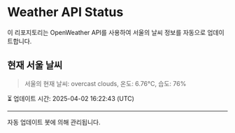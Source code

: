 
# Weather API Status

이 리포지토리는 OpenWeather API를 사용하여 서울의 날씨 정보를 자동으로 업데이트합니다.

## 현재 서울 날씨
> 서울의 현재 날씨: overcast clouds, 온도: 6.76°C, 습도: 76%

⏳ 업데이트 시간: 2025-04-02 16:22:43 (UTC)

---
자동 업데이트 봇에 의해 관리됩니다.
